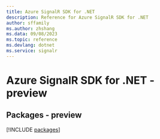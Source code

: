 ```yaml
---
title: Azure SignalR SDK for .NET
description: Reference for Azure SignalR SDK for .NET
author: sffamily
ms.author: zhshang
ms.data: 09/08/2023
ms.topic: reference
ms.devlang: dotnet
ms.service: signalr
---
```

# Azure SignalR SDK for .NET - preview
## Packages - preview
[!INCLUDE [packages](signalr-index.md)]